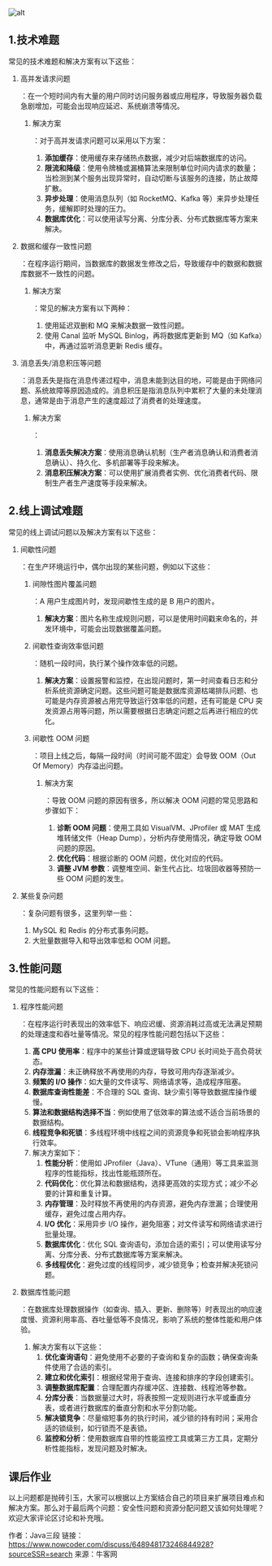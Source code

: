 ![alt](http://42.192.130.83:9000/picgo/imgs/D2B5CA33BD970F64A6301FA75AE2EB22)

## 1.技术难题

常见的技术难题和解决方案有以下这些：

1. 高并发请求问题

   ：在一个短时间内有大量的用户同时访问服务器或应用程序，导致服务器负载急剧增加，可能会出现响应延迟、系统崩溃等情况。

   1. 解决方案

      ：对于高并发请求问题可以采用以下方案：

      1. **添加缓存**：使用缓存来存储热点数据，减少对后端数据库的访问。
      2. **限流和降级**：使用令牌桶或漏桶算法来限制单位时间内请求的数量；当检测到某个服务出现异常时，自动切断与该服务的连接，防止故障扩散。
      3. **异步处理**：使用消息队列（如 RocketMQ、Kafka 等）来异步处理任务，缓解即时处理的压力。
      4. **数据库优化**：可以使用读写分离、分库分表、分布式数据库等方案来解决。

2. 数据和缓存一致性问题

   ：在程序运行期间，当数据库的数据发生修改之后，导致缓存中的数据和数据库数据不一致性的问题。

   1. 解决方案

      ：常见的解决方案有以下两种：

      1. 使用延迟双删和 MQ 来解决数据一致性问题。
      2. 使用 Canal 监听 MySQL Binlog，再将数据库更新到 MQ（如 Kafka）中，再通过监听消息更新 Redis 缓存。

3. 消息丢失/消息积压等问题

   ：消息丢失是指在消息传递过程中，消息未能到达目的地，可能是由于网络问题、系统故障等原因造成的。消息积压是指消息队列中累积了大量的未处理消息，通常是由于消息产生的速度超过了消费者的处理速度。

   1. 解决方案

      ：

      1. **消息丢失解决方案**：使用消息确认机制（生产者消息确认和消费者消息确认）、持久化、多机部署等手段来解决。
      2. **消息积压解决方案**：可以使用扩展消费者实例、优化消费者代码、限制生产者生产速度等手段来解决。

## 2.线上调试难题

常见的线上调试问题以及解决方案有以下这些：

1. 间歇性问题

   ：在生产环境运行中，偶尔出现的某些问题，例如以下这些：

   1. 间隙性图片覆盖问题

      ：A 用户生成图片时，发现间歇性生成的是 B 用户的图片。

      1. **解决方案**：图片名称生成规则问题，可以是使用时间戳来命名的，并发环境中，可能会出现数据覆盖问题。

   2. 间歇性查询效率低问题

      ：随机一段时间，执行某个操作效率低的问题。

      1. **解决方案**：设置报警和监控，在出现问题时，第一时间查看日志和分析系统资源确定问题。这些问题可能是数据库资源枯竭排队问题、也可能是内存资源被占用完导致运行效率低的问题，还有可能是 CPU 突发资源占用等问题，所以需要根据日志确定问题之后再进行相应的优化。

   3. 间歇性 OOM 问题

      ：项目上线之后，每隔一段时间（时间可能不固定）会导致 OOM（Out Of Memory）内存溢出问题。

      1. 解决方案

         ：导致 OOM 问题的原因有很多，所以解决 OOM 问题的常见思路和步骤如下：

         1. **诊断 OOM 问题**：使用工具如 VisualVM、JProfiler 或 MAT 生成堆转储文件（Heap Dump），分析内存使用情况，确定导致 OOM 问题的原因。
         2. **优化代码**：根据诊断的 OOM 问题，优化对应的代码。
         3. **调整 JVM 参数**：调整堆空间、新生代占比、垃圾回收器等预防一些 OOM 问题的发生。

2. 某些复杂问题

   ：复杂问题有很多，这里列举一些：

   1. MySQL 和 Redis 的分布式事务问题。
   2. 大批量数据导入和导出效率低和 OOM 问题。

## 3.性能问题

常见的性能问题有以下这些：

1. 程序性能问题

   ：在程序运行时表现出的效率低下、响应迟缓、资源消耗过高或无法满足预期的处理速度和吞吐量等情况。常见的程序性能问题包括以下这些：

   1. **高 CPU 使用率**：程序中的某些计算或逻辑导致 CPU 长时间处于高负荷状态。
   2. **内存泄漏**：未正确释放不再使用的内存，导致可用内存逐渐减少。
   3. **频繁的 I/O 操作**：如大量的文件读写、网络请求等，造成程序阻塞。
   4. **数据库查询性能差**：不合理的 SQL 查询、缺少索引等导致数据库操作缓慢。
   5. **算法和数据结构选择不当**：例如使用了低效率的算法或不适合当前场景的数据结构。
   6. **线程竞争和死锁**：多线程环境中线程之间的资源竞争和死锁会影响程序执行效率。
   7. 解决方案如下：
      1. **性能分析**：使用如 JProfiler（Java）、VTune（通用）等工具来监测程序的性能指标，找出性能瓶颈所在。
      2. **代码优化**：优化算法和数据结构，选择更高效的实现方式；减少不必要的计算和重复计算。
      3. **内存管理**：及时释放不再使用的内存资源，避免内存泄漏；合理使用缓存，避免过度占用内存。
      4. **I/O 优化**：采用异步 I/O 操作，避免阻塞；对文件读写和网络请求进行批量处理。
      5. **数据库优化**：优化 SQL 查询语句，添加合适的索引；可以使用读写分离、分库分表、分布式数据库等方案来解决。
      6. **多线程优化**：避免过度的线程同步，减少锁竞争；检查并解决死锁问题。

2. 数据库性能问题

   ：在数据库处理数据操作（如查询、插入、更新、删除等）时表现出的响应速度慢、资源利用率高、吞吐量低等不良情况，影响了系统的整体性能和用户体验。

   1. 解决方案有以下这些：
      1. **优化查询语句**：避免使用不必要的子查询和复杂的函数；确保查询条件使用了合适的索引。
      2. **建立和优化索引**：根据经常用于查询、连接和排序的字段创建索引。
      3. **调整数据库配置**：合理配置内存缓冲区、连接数、线程池等参数。
      4. **分库分表**：当数据量过大时，将表按照一定规则进行水平或垂直分表，或者进行数据库的垂直分割和水平分割功能。
      5. **解决锁竞争**：尽量缩短事务的执行时间，减少锁的持有时间；采用合适的锁级别，如行锁而不是表锁。
      6. **监控和分析**：使用数据库自带的性能监控工具或第三方工具，定期分析性能指标，发现问题及时解决。

## 课后作业

以上问题都是抛砖引玉，大家可以根据以上方案结合自己的项目来扩展项目难点和解决方案。那么对于最后两个问题：安全性问题和资源分配问题又该如何处理呢？欢迎大家评论区讨论和补充哦。



作者：Java三段
链接：https://www.nowcoder.com/discuss/648948173246844928?sourceSSR=search
来源：牛客网